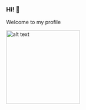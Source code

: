 ### Hi! 👋
Welcome to my profile

<img src="https://user-images.githubusercontent.com/37126943/87268016-a6fb7c00-c50c-11ea-9804-0776fecd990c.png" alt="alt text" width="200" height="200">

<!--
**mariamantar/mariamantar** is a ✨ _special_ ✨ repository because its `README.md` (this file) appears on your GitHub profile.

Here are some ideas to get you started:

- 🔭 I’m currently working on ...
- 🌱 I’m currently learning ...
- 👯 I’m looking to collaborate on ...
- 🤔 I’m looking for help with ...
- 💬 Ask me about ...
- 📫 How to reach me: ...
- 😄 Pronouns: ...
- ⚡ Fun fact: ...
-->
